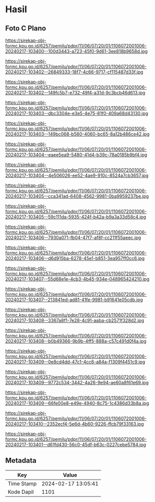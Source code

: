 # Hasil

## Foto C Plano

https://sirekap-obj-formc.kpu.go.id/6257/pemilu/pdpr/11/06/07/20/01/1106072001006-20240217-103400--100d3443-a723-45f0-9d61-3ee818b9658d.jpg

https://sirekap-obj-formc.kpu.go.id/6257/pemilu/pdpr/11/06/07/20/01/1106072001006-20240217-103402--26849333-18f7-4c66-9717-cf115487d33f.jpg

https://sirekap-obj-formc.kpu.go.id/6257/pemilu/pdpr/11/06/07/20/01/1106072001006-20240217-103402--149fc5b7-e732-49f4-a31d-9c3bcb46d613.jpg

https://sirekap-obj-formc.kpu.go.id/6257/pemilu/pdpr/11/06/07/20/01/1106072001006-20240217-103403--dbc3304e-e3e5-4e75-81f0-409a68d43130.jpg

https://sirekap-obj-formc.kpu.go.id/6257/pemilu/pdpr/11/06/07/20/01/1106072001006-20240217-103403--149bc068-b560-4060-bc65-8a12b486ce42.jpg

https://sirekap-obj-formc.kpu.go.id/6257/pemilu/pdpr/11/06/07/20/01/1106072001006-20240217-103404--eaee5ea9-5480-41d4-b39c-78a0185b9bf4.jpg

https://sirekap-obj-formc.kpu.go.id/6257/pemilu/pdpr/11/06/07/20/01/1106072001006-20240217-103404--4e506026-ee52-4ae9-910c-8524a7cb3657.jpg

https://sirekap-obj-formc.kpu.go.id/6257/pemilu/pdpr/11/06/07/20/01/1106072001006-20240217-103405--cca341ad-6408-4562-9981-0ba9959237be.jpg

https://sirekap-obj-formc.kpu.go.id/6257/pemilu/pdpr/11/06/07/20/01/1106072001006-20240217-103405--59c111da-5935-424f-b42a-b9a3a33d58c4.jpg

https://sirekap-obj-formc.kpu.go.id/6257/pemilu/pdpr/11/06/07/20/01/1106072001006-20240217-103406--7930a071-fb04-47f7-af8f-cc211f55aeec.jpg

https://sirekap-obj-formc.kpu.go.id/6257/pemilu/pdpr/11/06/07/20/01/1106072001006-20240217-103406--d6d915ba-6278-45e1-b851-3ea957ff0cc6.jpg

https://sirekap-obj-formc.kpu.go.id/6257/pemilu/pdpr/11/06/07/20/01/1106072001006-20240217-103407--55d68e1e-4cb3-4b45-934e-048965424210.jpg

https://sirekap-obj-formc.kpu.go.id/6257/pemilu/pdpr/11/06/07/20/01/1106072001006-20240217-103407--213841ed-ad81-41fe-9981-b91641e05cdb.jpg

https://sirekap-obj-formc.kpu.go.id/6257/pemilu/pdpr/11/06/07/20/01/1106072001006-20240217-103408--3367a8f1-7e28-4c91-aaba-cb2571f328d2.jpg

https://sirekap-obj-formc.kpu.go.id/6257/pemilu/pdpr/11/06/07/20/01/1106072001006-20240217-103408--b0b49366-9b9b-4ff5-888a-c57c491d0f4a.jpg

https://sirekap-obj-formc.kpu.go.id/6257/pemilu/pdpr/11/06/07/20/01/1106072001006-20240217-103409--0e8cd4dd-47c1-4cc6-a84a-f1309f4451c9.jpg

https://sirekap-obj-formc.kpu.go.id/6257/pemilu/pdpr/11/06/07/20/01/1106072001006-20240217-103409--9772c534-3442-4a26-9e94-ae60a8f61e69.jpg

https://sirekap-obj-formc.kpu.go.id/6257/pemilu/pdpr/11/06/07/20/01/1106072001006-20240217-103409--66fe00e8-e49e-4940-8c75-1c4386d33b8a.jpg

https://sirekap-obj-formc.kpu.go.id/6257/pemilu/pdpr/11/06/07/20/01/1106072001006-20240217-103410--2352ecf4-5e6d-4b60-9226-ffcb79f33163.jpg

https://sirekap-obj-formc.kpu.go.id/6257/pemilu/pdpr/11/06/07/20/01/1106072001006-20240217-103401--d61fd430-56c0-45df-b63c-0227cebe5784.jpg


## Metadata

| Key        | Value               |
| ---------- | ------------------- |
| Time Stamp | 2024-02-17 13:05:41 |
| Kode Dapil | 1101                |



